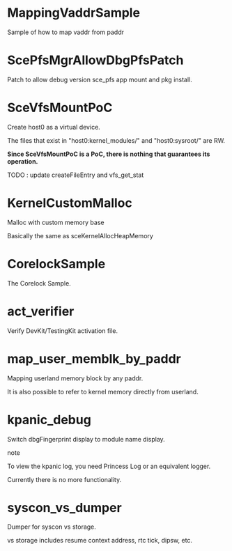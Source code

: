 # MappingVaddrSample

Sample of how to map vaddr from paddr

# ScePfsMgrAllowDbgPfsPatch

Patch to allow debug version sce_pfs app mount and pkg install. 

# SceVfsMountPoC

Create host0 as a virtual device.

The files that exist in "host0:kernel_modules/" and "host0:sysroot/" are RW.

__Since SceVfsMountPoC is a PoC, there is nothing that guarantees its operation.__

TODO : update createFileEntry and vfs_get_stat

# KernelCustomMalloc

Malloc with custom memory base

Basically the same as sceKernelAllocHeapMemory

# CorelockSample

The Corelock Sample.

# act_verifier

Verify DevKit/TestingKit activation file.

# map_user_memblk_by_paddr

Mapping userland memory block by any paddr.

It is also possible to refer to kernel memory directly from userland.

# kpanic_debug

Switch dbgFingerprint display to module name display.

note

To view the kpanic log, you need Princess Log or an equivalent logger.

Currently there is no more functionality.

# syscon_vs_dumper

Dumper for syscon vs storage.

vs storage includes resume context address, rtc tick, dipsw, etc.
